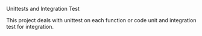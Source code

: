 Unittests and Integration Test

This project deals with unittest on each function or code unit and integration test
for integration.
